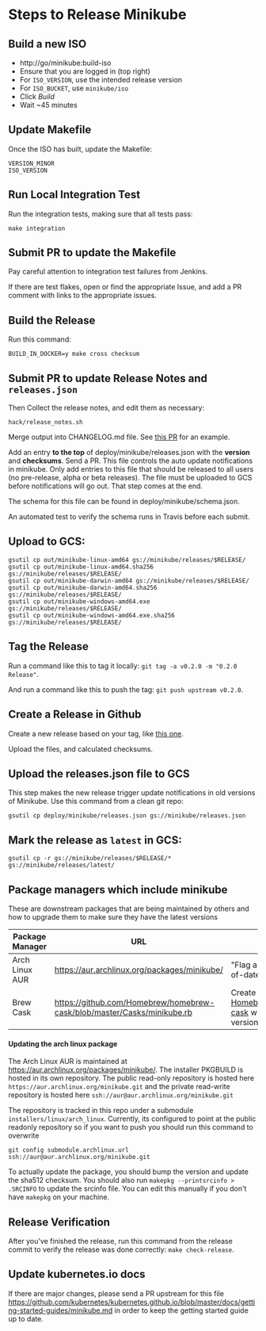 # Steps to Release Minikube

## Build a new ISO

 * http://go/minikube:build-iso
 * Ensure that you are logged in (top right)
 * For `ISO_VERSION`, use the intended release version
 * For `ISO_BUCKET`, use `minikube/iso`
 * Click *Build*
 * Wait ~45 minutes

## Update Makefile

Once the ISO has built, update the Makefile:

```shell
VERSION_MINOR
ISO_VERSION
```

## Run Local Integration Test

Run the integration tests, making sure that all tests pass:

```shell
make integration
```

## Submit PR to update the Makefile

Pay careful attention to integration test failures from Jenkins.

If there are test flakes, open or find the appropriate Issue, and add a PR  comment with links to the appropriate issues.

## Build the Release

Run this command:

```shell
BUILD_IN_DOCKER=y make cross checksum
```

## Submit PR to update Release Notes and `releases.json`

Then Collect the release notes, and edit them as necessary:

```shell
hack/release_notes.sh
```

Merge output into CHANGELOG.md file.  See [this PR](https://github.com/kubernetes/minikube/pull/3175) for an example.


Add an entry **to the top** of deploy/minikube/releases.json with the **version** and **checksums**.
Send a PR.
This file controls the auto update notifications in minikube.
Only add entries to this file that should be released to all users (no pre-release, alpha or beta releases).
The file must be uploaded to GCS before notifications will go out. That step comes at the end.

The schema for this file can be found in deploy/minikube/schema.json.

An automated test to verify the schema runs in Travis before each submit.

## Upload to GCS:

```shell
gsutil cp out/minikube-linux-amd64 gs://minikube/releases/$RELEASE/
gsutil cp out/minikube-linux-amd64.sha256 gs://minikube/releases/$RELEASE/
gsutil cp out/minikube-darwin-amd64 gs://minikube/releases/$RELEASE/
gsutil cp out/minikube-darwin-amd64.sha256 gs://minikube/releases/$RELEASE/
gsutil cp out/minikube-windows-amd64.exe gs://minikube/releases/$RELEASE/
gsutil cp out/minikube-windows-amd64.exe.sha256 gs://minikube/releases/$RELEASE/
```

## Tag the Release

Run a command like this to tag it locally: `git tag -a v0.2.0 -m "0.2.0 Release"`.

And run a command like this to push the tag: `git push upstream v0.2.0`.

## Create a Release in Github

Create a new release based on your tag, like [this one](https://github.com/kubernetes/minikube/releases/tag/v0.2.0).

Upload the files, and calculated checksums.

## Upload the releases.json file to GCS

This step makes the new release trigger update notifications in old versions of Minikube.
Use this command from a clean git repo:

```shell
gsutil cp deploy/minikube/releases.json gs://minikube/releases.json
```

## Mark the release as `latest` in GCS:

```shell
gsutil cp -r gs://minikube/releases/$RELEASE/* gs://minikube/releases/latest/
```

## Package managers which include minikube

These are downstream packages that are being maintained by others and how to upgrade them to make sure they have the latest versions

| Package Manager | URL | TODO |
| --- | --- | --- |
| Arch Linux AUR | https://aur.archlinux.org/packages/minikube/ | "Flag as package out-of-date"
| Brew Cask | https://github.com/Homebrew/homebrew-cask/blob/master/Casks/minikube.rb | Create a new PR in [Homebrew/homebrew-cask](https://github.com/Homebrew/homebrew-cask) with an updated version and SHA256

#### Updating the arch linux package
The Arch Linux AUR is maintained at https://aur.archlinux.org/packages/minikube/.  The installer PKGBUILD is hosted in its own repository.  The public read-only repository is hosted here `https://aur.archlinux.org/minikube.git` and the private read-write repository is hosted here `ssh://aur@aur.archlinux.org/minikube.git`

The repository is tracked in this repo under a submodule `installers/linux/arch_linux`.  Currently, its configured to point at the public readonly repository so if you want to push you should run this command to overwrite

`git config submodule.archlinux.url ssh://aur@aur.archlinux.org/minikube.git `

To actually update the package, you should bump the version and update the sha512 checksum.  You should also run `makepkg --printsrcinfo > .SRCINFO` to update the srcinfo file.  You can edit this manually if you don't have `makepkg` on your machine.

## Release Verification

After you've finished the release, run this command from the release commit to verify the release was done correctly:
`make check-release`.

## Update kubernetes.io docs

If there are major changes, please send a PR upstream for this file https://github.com/kubernetes/kubernetes.github.io/blob/master/docs/getting-started-guides/minikube.md in order to keep the getting started guide up to date.
